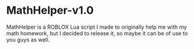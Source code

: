 # MathHelper-v1.0
MathHelper is a ROBLOX Lua script I made to originally help me with my math homework, but I decided to release it, so maybe it can be of use to you guys as well.
